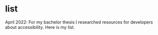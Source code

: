 # list
April 2022: For my bachelor thesis I researched resources for developers about accessibility. Here is my list.

